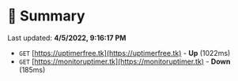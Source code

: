 # 📖 Summary
Last updated: **4/5/2022, 9:16:17 PM**

- `GET` [https://uptimerfree.tk](https://uptimerfree.tk) - **Up** (1022ms)
- `GET` [https://monitoruptimer.tk](https://monitoruptimer.tk) - **Down** (185ms)
